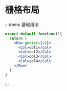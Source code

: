 # 栅格布局

:::demo 基础用法

```jsx
export default function(){
  return (
    <Row gutter={10}>
      <Col>col1</Col>
      <Col>col2</Col>
      <Col>col3</Col>
      <Col>col4</Col>
    </Row>
  )
}
```
:::